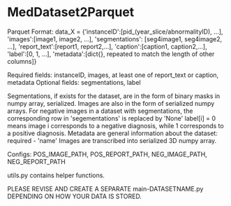 # MedDataset2Parquet

Parquet Format:
 data_X = {'instanceID':[pid_(year_slice/abnormalityID), ...],
'images':[image1, image2, ...],
'segmentations': [seg4image1, seg4image2, ...],
'report_text':[report1, report2,...],
'caption':[caption1, caption2,...],
'label':[0, 1, ...],
'metadata':[dict{}, repeated to match the length of other columns]}

Required fields: instanceID, images, at least one of report_text or caption, metadata
Optional fields: segmentations, label

Segmentations, if exists for the dataset, are in the form of binary masks in numpy array, serialized. Images are also in the form of serialized numpy arrays.
For negative images in a dataset with segmentations, the corresponding row in 'segementations' is replaced by 'None'
label[i] = 0 means image i corresponds to a negative diagnosis, while 1 corresponds to a positive diagnosis.
Metadata are general information about the dataset: required - 'name' 
Images are transcribed into serialized 3D numpy array.

Configs: POS_IMAGE_PATH, POS_REPORT_PATH, NEG_IMAGE_PATH, NEG_REPORT_PATH

utils.py contains helper functions.

PLEASE REVISE AND CREATE A SEPARATE main-DATASETNAME.py DEPENDING ON HOW YOUR DATA IS STORED.
